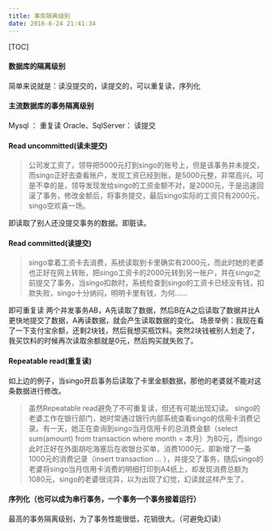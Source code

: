 ```yaml
---
title: 事务隔离级别
date: 2016-6-24 21:41:34
---
```


[TOC]

#### 数据库的隔离级别
简单来说就是：读没提交的，读提交的，可以重复读，序列化

#### 主流数据库的事务隔离级别
Mysql ： 重复读
Oracle、SqlServer：  读提交

#### Read uncommitted(读未提交)
> 公司发工资了，领导把5000元打到singo的账号上，但是该事务并未提交，而singo正好去查看账户，发现工资已经到账，是5000元整，非常高兴。可是不幸的是，领导发现发给singo的工资金额不对，是2000元，于是迅速回滚了事务，修改金额后，将事务提交，最后singo实际的工资只有2000元，singo空欢喜一场。

即读取了别人还没提交事务的数据。即脏读。

#### Read committed(读提交)
> singo拿着工资卡去消费，系统读取到卡里确实有2000元，而此时她的老婆也正好在网上转账，把singo工资卡的2000元转到另一账户，并在singo之前提交了事务，当singo扣款时，系统检查到singo的工资卡已经没有钱，扣款失败，singo十分纳闷，明明卡里有钱，为何......

即可重复读
两个并发事务AB，A先读取了数据，然后B在A之后读取了数据并比A更快地提交了数据，A再读数据，就会产生读取数据的变化。
场景举例：我现在看了一下支付宝余额，还剩2块钱，然后我想买瓶饮料。突然2块钱被别人划走了，我买饮料的时候再次读取余额就是0元，然后购买就失败了。

#### Repeatable read(重复读)
如上边的例子，当singo开启事务后读取了卡里金额数据，那他的老婆就不能对这条数据进行修改。
> 虽然Repeatable read避免了不可重复读，但还有可能出现幻读。
> singo的老婆工作在银行部门，她时常通过银行内部系统查看singo的信用卡消费记录。有一天，她正在查询到singo当月信用卡的总消费金额（select sum(amount) from transaction where month = 本月）为80元，而singo此时正好在外面胡吃海塞后在收银台买单，消费1000元，即新增了一条1000元的消费记录（insert transaction ... ），并提交了事务，随后singo的老婆将singo当月信用卡消费的明细打印到A4纸上，却发现消费总额为1080元，singo的老婆很诧异，以为出现了幻觉，幻读就这样产生了。

#### 序列化（也可以成为串行事务，一个事务一个事务接着运行）
最高的事务隔离级别，为了事务性能很低，花销很大。（可避免幻读）




